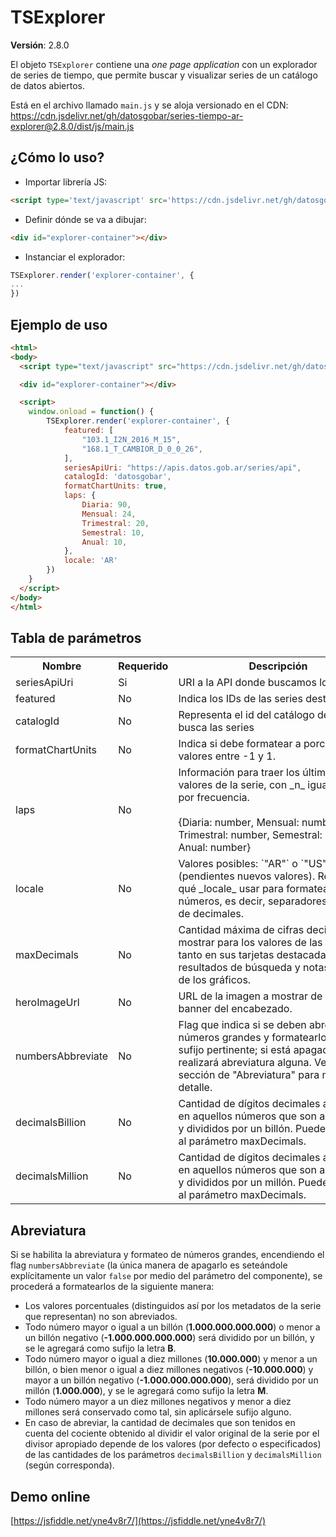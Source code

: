 # TSExplorer

**Versión**: 2.8.0

El objeto `TSExplorer` contiene una _one page application_ con un explorador de series de tiempo, que permite buscar y visualizar series de un catálogo de datos abiertos.

Está en el archivo llamado `main.js` y se aloja versionado en el CDN: https://cdn.jsdelivr.net/gh/datosgobar/series-tiempo-ar-explorer@2.8.0/dist/js/main.js

## ¿Cómo lo uso?

* Importar librería JS:

```html
<script type='text/javascript' src='https://cdn.jsdelivr.net/gh/datosgobar/series-tiempo-ar-explorer@2.8.0/dist/js/main.js'></script>
```

* Definir dónde se va a dibujar:

```html
<div id="explorer-container"></div>
```

* Instanciar el explorador:

```js
TSExplorer.render('explorer-container', {
...
})
```

## Ejemplo de uso

```html
<html>
<body>
  <script type="text/javascript" src="https://cdn.jsdelivr.net/gh/datosgobar/series-tiempo-ar-explorer@2.8.0/dist/js/main.js"></script>

  <div id="explorer-container"></div>

  <script>
    window.onload = function() {
        TSExplorer.render('explorer-container', {
            featured: [
                "103.1_I2N_2016_M_15",
                "168.1_T_CAMBIOR_D_0_0_26",
            ],
            seriesApiUri: "https://apis.datos.gob.ar/series/api",
            catalogId: 'datosgobar',
            formatChartUnits: true,
            laps: {
                Diaria: 90,
                Mensual: 24,
                Trimestral: 20,
                Semestral: 10,
                Anual: 10,
            },
            locale: 'AR'
        })
    }
  </script>
</body>
</html>
```

## Tabla de parámetros

<table>
    <tr>
        <th>Nombre</th>
        <th>Requerido</th>
        <th style="min-width: 20em;">Descripción</th>
        <th>Tipo</th>
        <th>Default</th>
        <th>Ejemplos</th>
    </tr>
    <tr>
        <td>seriesApiUri</td>
        <td>Si</td>
        <td>URI a la API donde buscamos los datos.</td>
        <td>string</td>
        <td>Ninguno</td>
        <td>https://apis.datos.gob.ar/series/api</td>
    </tr>
    <tr>
        <td>featured</td>
        <td>No</td>
        <td>Indica los IDs de las series destacadas</td>
        <td>string[]</td>
        <td>[]</td>
        <td>["103.1_I2N_2016_M_15", "168.1_T_CAMBIOR_D_0_0_26"]</td>
    </tr>
    <tr>
        <td>catalogId</td>
        <td>No</td>
        <td>Representa el id del catálogo de donde busca las series</td>
        <td>string</td>
        <td>Ninguno</td>
        <td>datosgobar</td>
    </tr>
    <tr>
        <td>formatChartUnits</td>
        <td>No</td>
        <td>Indica si debe formatear a porcentaje los valores entre -1 y 1.</td>
        <td>boolean</td>
        <td>true</td>
        <td>true / false</td>
    </tr>
    <tr>
        <td>laps</td>
        <td>No</td>
        <td>Información para traer los últimos _n_ valores de la serie, con _n_ igual al valor por frecuencia.
        <br>
        <br>
        {Diaria: number, Mensual: number, Trimestral: number, Semestral: number, Anual: number}
        </td>
        <td>object</td>
        <td>true</td>
        <td>true / false</td>
    </tr>
    <tr>
        <td>locale</td>
        <td>No</td>
        <td>Valores posibles: `"AR"` o `"US"` (pendientes nuevos valores). Representan qué _locale_ usar para formatear números, es decir, separadores de miles o de decimales.</td>
        <td>string</td>
        <td>"AR"</td>
        <td>"AR" / "US"</td>
    </tr>
    <tr>
        <td>maxDecimals</td>
        <td>No</td>
        <td>Cantidad máxima de cifras decimales a mostrar para los valores de las series, tanto en sus tarjetas destacadas, como resultados de búsqueda y notas (tooltips) de los gráficos.</td>
        <td>int</td>
        <td>2</td>
        <td>0/4/1</td>
    </tr>
    <tr>
        <td>heroImageUrl</td>
        <td>No</td>
        <td>URL de la imagen a mostrar de fondo en el banner del encabezado.</td>
        <td>string</td>
        <td>https://datos.gob.ar/images/hero_bg.svg</td>
        <td>https://upload.wikimedia.org/wikipedia/commons/1/1a/Flag_of_Argentina.svg</td>
    </tr>
    <tr>
        <td>numbersAbbreviate</td>
        <td>No</td>
        <td>Flag que indica si se deben abreviar los números grandes y formatearlos con el sufijo pertinente; si está apagado, no se realizará abreviatura alguna. Ver la sección de "Abreviatura" para más detalle.</td>
        <td>boolean</td>
        <td>true</td>
        <td>false</td>
    </tr>
    <tr>
        <td>decimalsBillion</td>
        <td>No</td>
        <td>Cantidad de dígitos decimales a mostrar en aquellos números que son abreviados y divididos por un billón. Puede ser mayor al parámetro maxDecimals.</td>
        <td>int</td>
        <td>2</td>
        <td>4</td>
    </tr>
    <tr>
        <td>decimalsMillion</td>
        <td>No</td>
        <td>Cantidad de dígitos decimales a mostrar en aquellos números que son abreviados y divididos por un millón. Puede ser mayor al parámetro maxDecimals.</td>
        <td>boolean</td>
        <td>2</td>
        <td>0</td>
    </tr>
</table>

## Abreviatura

Si se habilita la abreviatura y formateo de números grandes, encendiendo el flag `numbersAbbreviate` (la única manera de apagarlo es seteándole explícitamente un valor `false` por medio del parámetro del componente), se procederá a formatearlos de la siguiente manera:

* Los valores porcentuales (distinguidos así por los metadatos de la serie que representan) no son abreviados.
* Todo número mayor o igual a un billón (**1.000.000.000.000**) o menor a un billón negativo (**-1.000.000.000.000**) será dividido por un billón, y se le agregará como sufijo la letra **B**.
* Todo número mayor o igual a diez millones (**10.000.000**) y menor a un billón, o bien menor o igual a diez millones negativos (**-10.000.000**) y mayor a un billón negativo (**-1.000.000.000.000**), será dividido por un millón (**1.000.000**), y se le agregará como sufijo la letra **M**.
* Todo número mayor a un diez millones negativos y menor a diez millones será conservado como tal, sin aplicársele sufijo alguno.
* En caso de abreviar, la cantidad de decimales que son tenidos en cuenta del cociente obtenido al dividir el valor original de la serie por el divisor apropiado depende de los valores (por defecto o especificados) de las cantidades de los parámetros `decimalsBillion` y `decimalsMillion` (según corresponda).
 
## Demo online
[https://jsfiddle.net/yne4v8r7/](https://jsfiddle.net/yne4v8r7/)
